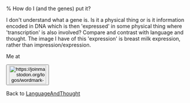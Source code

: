 % How do I (and the genes) put it?

I don't understand what a gene is. Is it a physical thing or is it information encoded in DNA which is then 'expressed' in some physical thing where 'transcription' is also involved? Compare and contrast with language and thought. The image I have of this 'expression' is breast milk expression, rather than impression/expression.


Me at
<form action='https://mastodon.sdf.org/@drbean'>
<button type='submit' class='btn'>
<img src='./mastodon.svg'
alt='https://joinmastodon.org/logos/wordmark-black-text.svg'
style='width:100px;height:50px'/>
</button></form>

Back to [LanguageAndThought](LanguageAndThought.html)
